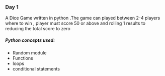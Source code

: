 <h3>Day 1</h3>
A Dice Game written in python .The game can played between 2-4 players where to win , player must score 50 or above and rolling 1 results to reducing the total score to zero
<h5>Python concepts used:</h5>
<ul>
  <li>Random module</li>
  <li>Functions</li>
  <li>loops</li>
  <li>conditional statements</li>
</ul>

